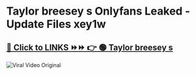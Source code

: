 
 # Taylor breesey s Onlyfans Leaked - Update Files xey1w

## <h2><a href="https://clipsfans.com/Taylor_breesey_s&ref=git">🔗 Click to LINKS ⏩⏩ 👉 🟢 Taylor breesey s </a></h2>

<a href="https://clipsfans.com/Taylor_breesey_s&ref=git" rel="nofollow" data-target="animated-image.originalLink"><img src="https://i.ibb.co.com/xMMVF88/686577567.gif" alt="Viral Video Original" style="max-width: 100%; display: inline-block;" data-target="animated-image.originalImage"></a>

